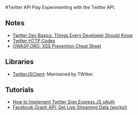 #Twitter API Play
Experimenting with the Twitter API.


## Notes
- [Twitter Dev Basics: Things Every Developer Should Know](https://dev.twitter.com/basics/things-every-developer-should-know)
- [Twitter HTTP Codes](https://dev.twitter.com/overview/api/response-codes)
- [OWASP.ORG: XSS Prevention Cheat Sheet](https://www.owasp.org/index.php/XSS_(Cross_Site_Scripting)_Prevention_Cheat_Sheet)

## Libraries
- [TwitterJSClient](https://github.com/BoyCook/TwitterJSClient): Maintained by TWitter.

## Tutorials
- [How to Implement Twitter Sign Express.JS oAuth](https://www.codementor.io/chrisharrington/how-to-implement-twitter-sign-expressjs-oauth-du107vbhy)
- [Facebook Graph API: Get Live Streaming Data (works!)](https://developers.facebook.com/docs/videos/live-video/getting-started)